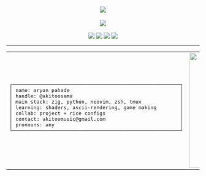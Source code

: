 <h1 align="center">
  <img src="https://readme-typing-svg.demolab.com?font=Fira+Code&size=26&duration=4000&pause=1000&color=FFB6C1&center=true&vCenter=true&width=700&lines=welcome+to+my+pretty+terminal+~;@AkitooSama;arch+linux+btw+%7C+hyprland+%7C+zsh+%7C+neovim;i love ascii <3">
</h1>

<div align="center">
  <img src="https://skillicons.dev/icons?i=linux,neovim,zig,python,godot" /><br/><br/>

  <img src="https://img.shields.io/badge/Arch-<3-1793d1?style=flat&logo=arch-linux&logoColor=white">
  <img src="https://img.shields.io/badge/WM-Hyprland-88c0d0?style=flat&logo=wayland&logoColor=white">
  <img src="https://img.shields.io/badge/Shell-Zsh-ffb6c1?style=flat&logo=gnu-bash&logoColor=white">
  <img src="https://img.shields.io/badge/Aesthetic-terminalcore-ff69b4?style=flat&logoColor=white">
</div>

---

<table align="center">
  <tr>
    <td>
      <pre>
┌────────────────────────────────────────────────────────┐
│ name: aryan pahade                                     │
│ handle: @akitoosama                                    │
│ main stack: zig, python, neovim, zsh, tmux             │
│ learning: shaders, ascii-rendering, game making        │
│ collab: project + rice configs                         │
│ contact: akitoomusic@gmail.com                         │
│ pronouns: any                                          │
└────────────────────────────────────────────────────────┘
      </pre>
    </td>
    <td>
      <img src="https://i.pinimg.com/originals/c4/37/12/c43712af49b76ffbf268dd254800624d.gif" width="300px" />
    </td>
  </tr>
</table>

<!---
AkitooSama/AkitooSama is a special repository because its README.md
appears on your GitHub profile. Preview this in dark mode — that's where it lives.
--->

